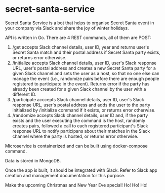 # secret-santa-service
Secret Santa Service is a bot that helps to organise Secret Santa event in your company via Slack and share the joy of winter holidays.

API is written in Go. There are 4 REST commands, all of them are POST:
1. /get accepts Slack channel details, user ID, year and returns user's Secret Santa match and their postal address if Secret Santa party exists, or returns error otherwise.
2. /initialize accepts Slack channel details, user ID, user's Slack response URL, user's postal address and creates a new Secret Santa party for a given Slack channel and sets the user as a host, so that no one else can manage the event (i.e., randomize pairs before there are enough people registered to participate in the event). Returns error if the party has already been created for a given Slack channel by the user with a different ID.
3. /participate acccepts Slack channel details, user ID, user's Slack response URL, user's postal address and adds the user to the party initialized by /initialize command if it exists, or returns error otherwise.
4. /randomize accepts Slack channel details, user ID and, if the party exists and the user executing the command is the host, randomly creates pairs, followed a call to each registered participant's Slack response URL to notify participans about their matches in the Slack channel where the party is hosted, or returns error otherwise.

Microservice is containerized and can be built using docker-compose command.

Data is stored in MongoDB.

Once the app is built, it should be integrated with Slack. Refer to Slack app creation and management documentation for this purpose. 

Make the upcoming Christmas and New Year Eve special! Ho! Ho! Ho!
